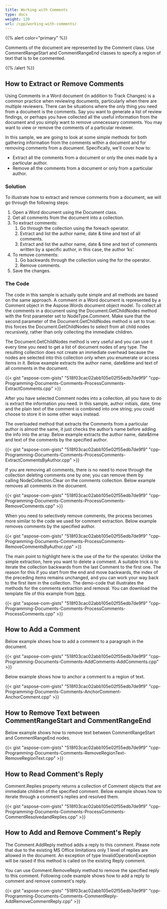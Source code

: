 ```yaml
---
title: Working with Comments
type: docs
weight: 120
url: /cpp/working-with-comments/
---
```


{{% alert color="primary" %}} 

Comments of the document are represented by the Comment class. Use CommentRangeStart and CommentRangeEnd classes to specify a region of text that is to be commented.

{{% /alert %}} 
## **How to Extract or Remove Comments**
Using Comments in a Word document (in addition to Track Changes) is a common practice when reviewing documents, particularly when there are multiple reviewers. There can be situations where the only thing you need from a document is the comments. Say you want to generate a list of review findings, or perhaps you have collected all the useful information from the document and you simply want to remove unnecessary comments. You may want to view or remove the comments of a particular reviewer.

In this sample, we are going to look at some simple methods for both gathering information from the comments within a document and for removing comments from a document. Specifically, we'll cover how to:

- Extract all the comments from a document or only the ones made by a particular author.
- Remove all the comments from a document or only from a particular author.
### **Solution**
To illustrate how to extract and remove comments from a document, we will go through the following steps:

1. Open a Word document using the Document class.
1. Get all comments from the document into a collection.
1. To extract comments:
   1. Go through the collection using the foreach operator.
   1. Extract and list the author name, date & time and text of all comments.
   1. Extract and list the author name, date & time and text of comments written by a specific author, in this case, the author ‘ks’.
1. To remove comments:
   1. Go backwards through the collection using the for the operator.
   1. Remove comments.
1. Save the changes.
### **The Code**
The code in this sample is actually quite simple and all methods are based on the same approach. A comment in a Word document is represented by a Comment object in the Aspose.Words document object model. To collect all the comments in a document using the Document.GetChildNodes method with the first parameter set to NodeType.Comment. Make sure that the second parameter of the Document.GetChildNodes method is set to true: this forces the Document.GetChildNodes to select from all child nodes recursively, rather than only collecting the immediate children.

The Document.GetChildNodes method is very useful and you can use it every time you need to get a list of document nodes of any type. The resulting collection does not create an immediate overhead because the nodes are selected into this collection only when you enumerate or access items in it. Below example extracts the author name, date&time and text of all comments in the document.

{{< gist "aspose-com-gists" "518f03cac02abb105e02f55edb7de9f9" "cpp-Programming-Documents-Comments-ProcessComments-ExtractComments.cpp" >}}

After you have selected Comment nodes into a collection, all you have to do is extract the information you need. In this sample, author initials, date, time and the plain text of the comment is combined into one string; you could choose to store it in some other ways instead.

The overloaded method that extracts the Comments from a particular author is almost the same, it just checks the author’s name before adding the info into the array. Below example extracts the author name, date&time and text of the comments by the specified author.

{{< gist "aspose-com-gists" "518f03cac02abb105e02f55edb7de9f9" "cpp-Programming-Documents-Comments-ProcessComments-ExtractCommentsByAuthor.cpp" >}}

If you are removing all comments, there is no need to move through the collection deleting comments one by one; you can remove them by calling NodeCollection.Clear on the comments collection. Below example removes all comments in the document.

{{< gist "aspose-com-gists" "518f03cac02abb105e02f55edb7de9f9" "cpp-Programming-Documents-Comments-ProcessComments-RemoveComments.cpp" >}}

When you need to selectively remove comments, the process becomes more similar to the code we used for comment extraction. Below example removes comments by the specified author.

{{< gist "aspose-com-gists" "518f03cac02abb105e02f55edb7de9f9" "cpp-Programming-Documents-Comments-ProcessComments-RemoveCommentsByAuthor.cpp" >}}

The main point to highlight here is the use of the for the operator. Unlike the simple extraction, here you want to delete a comment. A suitable trick is to iterate the collection backwards from the last Comment to the first one. The reason for this if you start from the end and move backwards, the index of the preceding items remains unchanged, and you can work your way back to the first item in the collection. The demo-code that illustrates the methods for the comments extraction and removal. You can download the template file of this example from [here](https://github.com/aspose-words/Aspose.Words-for-.NET/blob/master/Examples/Data/Programming-Documents/Comments/TestFile.doc).

{{< gist "aspose-com-gists" "518f03cac02abb105e02f55edb7de9f9" "cpp-Programming-Documents-Comments-ProcessComments-ProcessComments.cpp" >}}
## **How to Add a Comment**
Below example shows how to add a comment to a paragraph in the document.

{{< gist "aspose-com-gists" "518f03cac02abb105e02f55edb7de9f9" "cpp-Programming-Documents-Comments-AddComments-AddComments.cpp" >}}

Below example shows how to anchor a comment to a region of text.

{{< gist "aspose-com-gists" "518f03cac02abb105e02f55edb7de9f9" "cpp-Programming-Documents-Comments-AnchorComment-AnchorComment.cpp" >}}
## **How to Remove Text between CommentRangeStart and CommentRangeEnd**
Below example shows how to remove text between CommentRangeStart and CommentRangeEnd nodes.

{{< gist "aspose-com-gists" "518f03cac02abb105e02f55edb7de9f9" "cpp-Programming-Documents-Comments-RemoveRegionText-RemoveRegionText.cpp" >}}
## **How to Read Comment's Reply**
Comment.Replies property returns a collection of Comment objects that are immediate children of the specified comment. Below example shows how to iterate through a comment's replies and resolved them.

{{< gist "aspose-com-gists" "518f03cac02abb105e02f55edb7de9f9" "cpp-Programming-Documents-Comments-ProcessComments-CommentResolvedandReplies.cpp" >}}
## **How to Add and Remove Comment's Reply**
The Comment.AddReply method adds a reply to this comment. Please note that due to the existing MS Office limitations only 1 level of replies are allowed in the document. An exception of type InvalidOperationException will be raised if this method is called on the existing Reply comment.

You can use Comment.RemoveReply method to remove the specified reply to this comment. Following code example shows how to add a reply to comment and remove comment's reply.

{{< gist "aspose-com-gists" "518f03cac02abb105e02f55edb7de9f9" "cpp-Programming-Documents-Comments-CommentReply-AddRemoveCommentReply.cpp" >}}
